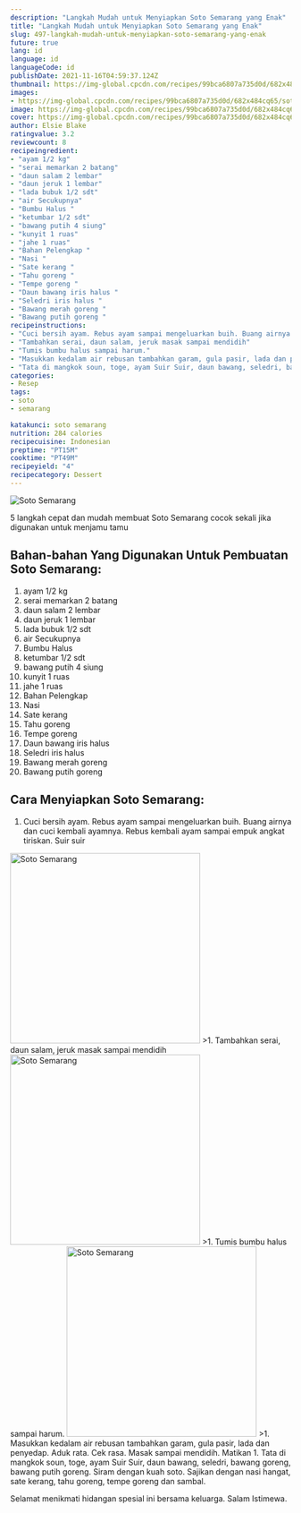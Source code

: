 ```yaml
---
description: "Langkah Mudah untuk Menyiapkan Soto Semarang yang Enak"
title: "Langkah Mudah untuk Menyiapkan Soto Semarang yang Enak"
slug: 497-langkah-mudah-untuk-menyiapkan-soto-semarang-yang-enak
future: true
lang: id
language: id
languageCode: id
publishDate: 2021-11-16T04:59:37.124Z 
thumbnail: https://img-global.cpcdn.com/recipes/99bca6807a735d0d/682x484cq65/soto-semarang-foto-resep-utama.png
images:
- https://img-global.cpcdn.com/recipes/99bca6807a735d0d/682x484cq65/soto-semarang-foto-resep-utama.png
image: https://img-global.cpcdn.com/recipes/99bca6807a735d0d/682x484cq65/soto-semarang-foto-resep-utama.png
cover: https://img-global.cpcdn.com/recipes/99bca6807a735d0d/682x484cq65/soto-semarang-foto-resep-utama.png
author: Elsie Blake
ratingvalue: 3.2
reviewcount: 8
recipeingredient:
- "ayam 1/2 kg"
- "serai memarkan 2 batang"
- "daun salam 2 lembar"
- "daun jeruk 1 lembar"
- "lada bubuk 1/2 sdt"
- "air Secukupnya"
- "Bumbu Halus "
- "ketumbar 1/2 sdt"
- "bawang putih 4 siung"
- "kunyit 1 ruas"
- "jahe 1 ruas"
- "Bahan Pelengkap "
- "Nasi "
- "Sate kerang "
- "Tahu goreng "
- "Tempe goreng "
- "Daun bawang iris halus "
- "Seledri iris halus "
- "Bawang merah goreng "
- "Bawang putih goreng "
recipeinstructions:
- "Cuci bersih ayam. Rebus ayam sampai mengeluarkan buih. Buang airnya dan cuci kembali ayamnya. Rebus kembali ayam sampai empuk angkat tiriskan. Suir suir"
- "Tambahkan serai, daun salam, jeruk masak sampai mendidih"
- "Tumis bumbu halus sampai harum."
- "Masukkan kedalam air rebusan tambahkan garam, gula pasir, lada dan penyedap. Aduk rata. Cek rasa. Masak sampai mendidih. Matikan"
- "Tata di mangkok soun, toge, ayam Suir Suir, daun bawang, seledri, bawang goreng, bawang putih goreng. Siram dengan kuah soto. Sajikan dengan nasi hangat, sate kerang, tahu goreng, tempe goreng dan sambal."
categories:
- Resep
tags:
- soto
- semarang

katakunci: soto semarang 
nutrition: 284 calories
recipecuisine: Indonesian
preptime: "PT15M"
cooktime: "PT49M"
recipeyield: "4"
recipecategory: Dessert
---
```



![Soto Semarang](https://img-global.cpcdn.com/recipes/99bca6807a735d0d/682x484cq65/soto-semarang-foto-resep-utama.png)

5 langkah cepat dan mudah membuat  Soto Semarang cocok sekali jika digunakan untuk menjamu tamu

<!--inarticleads1-->

## Bahan-bahan Yang Digunakan Untuk Pembuatan Soto Semarang:

1. ayam 1/2 kg
1. serai memarkan 2 batang
1. daun salam 2 lembar
1. daun jeruk 1 lembar
1. lada bubuk 1/2 sdt
1. air Secukupnya
1. Bumbu Halus 
1. ketumbar 1/2 sdt
1. bawang putih 4 siung
1. kunyit 1 ruas
1. jahe 1 ruas
1. Bahan Pelengkap 
1. Nasi 
1. Sate kerang 
1. Tahu goreng 
1. Tempe goreng 
1. Daun bawang iris halus 
1. Seledri iris halus 
1. Bawang merah goreng 
1. Bawang putih goreng 



<!--inarticleads2-->

## Cara Menyiapkan Soto Semarang:

1. Cuci bersih ayam. Rebus ayam sampai mengeluarkan buih. Buang airnya dan cuci kembali ayamnya. Rebus kembali ayam sampai empuk angkat tiriskan. Suir suir
<img class="lazyload" data-src="https://img-global.cpcdn.com/steps/2ec54623f4f2fcfb/160x128cq70/soto-semarang-langkah-memasak-1-foto.png" alt="Soto Semarang" width="340" height="340">
>1. Tambahkan serai, daun salam, jeruk masak sampai mendidih
<img class="lazyload" data-src="https://img-global.cpcdn.com/steps/32884d01457f6cc0/160x128cq70/soto-semarang-langkah-memasak-2-foto.png" alt="Soto Semarang" width="340" height="340">
>1. Tumis bumbu halus sampai harum.
<img class="lazyload" data-src="https://img-global.cpcdn.com/steps/9d913616dfe5b678/160x128cq70/soto-semarang-langkah-memasak-3-foto.png" alt="Soto Semarang" width="340" height="340">
>1. Masukkan kedalam air rebusan tambahkan garam, gula pasir, lada dan penyedap. Aduk rata. Cek rasa. Masak sampai mendidih. Matikan
1. Tata di mangkok soun, toge, ayam Suir Suir, daun bawang, seledri, bawang goreng, bawang putih goreng. Siram dengan kuah soto. Sajikan dengan nasi hangat, sate kerang, tahu goreng, tempe goreng dan sambal.




Selamat menikmati hidangan spesial ini bersama keluarga. Salam Istimewa.
